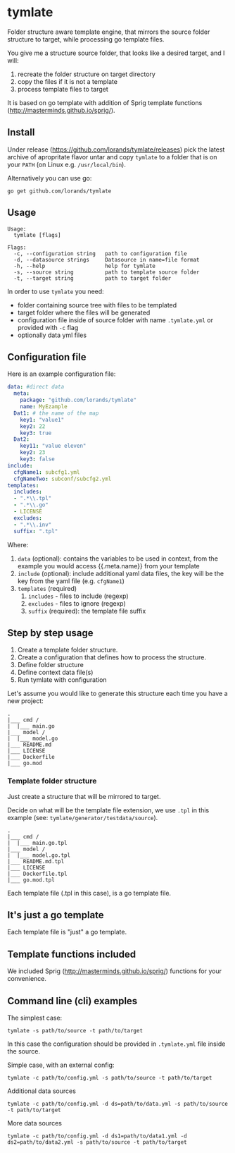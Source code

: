 # tymlate

Folder structure aware template engine, that mirrors the source folder structure to target, while processing go template files.

You give me a structure source folder, that looks like a desired target, and I will:
1. recreate the folder structure on target directory
1. copy the files if it is not a template
1. process template files to target

It is based on go template with addition of Sprig template functions (http://masterminds.github.io/sprig/).

## Install 

Under release (https://github.com/lorands/tymlate/releases) pick the latest archive of apropritate flavor 
untar and copy `tymlate` to a folder that is on your `PATH` (on Linux e.g. `/usr/local/bin`). 

Alternatively you can use go:
```
go get github.com/lorands/tymlate
```

## Usage

```text
Usage:
  tymlate [flags]

Flags:
  -c, --configuration string   path to configuration file
  -d, --datasource strings     Datasource in name=file format
  -h, --help                   help for tymlate
  -s, --source string          path to template source folder
  -t, --target string          path to target folder

```

In order to use `tymlate` you need:
- folder containing source tree with files to be templated
- target folder where the files will be generated
- configuration file inside of source folder with name 
`.tymlate.yml` or provided with `-c` flag
- optionally data yml files 

## Configuration file

Here is an example configuration file:
```yaml
data: #direct data
  meta:
    package: "github.com/lorands/tymlate"
    name: MyEzample
  Dat1: # the name of the map
    key1: "value1"
    key2: 22
    key3: true
  Dat2:
    key11: "value eleven"
    key2: 23
    key3: false
include:
  cfgName1: subcfg1.yml
  cfgNameTwo: subconf/subcfg2.yml
templates:
  includes:
  - ".*\\.tpl"
  - ".*\\.go"
  - LICENSE
  excludes:
  - ".*\\.inv"
  suffix: ".tpl"
```
Where:

1. `data` (optional): contains the variables to be used in context,
from the example you would access {{.meta.name}} from your template
1. `include` (optional): include additional yaml data files,
the key will be the key from the yaml file (e.g. `cfgName1`)
1. `templates` (required)
    1. `includes` - files to include (regexp)
    1. `excludes` - files to ignore (regexp)
    1. `suffix` (required): the template file suffix


## Step by step usage

1. Create a template folder structure. 
1. Create a configuration that defines how to process
 the structure.
1. Define folder structure
1. Define context data file(s)
1. Run tymlate with configuration

Let's assume you would like to generate this structure 
each time you have a new project:

```
.
|___ cmd /
|  |___ main.go
|___ model /
|  |___ model.go
|___ README.md
|___ LICENSE
|___ Dockerfile
|___ go.mod

```

### Template folder structure

Just create a structure that will be mirrored to target.

Decide on what will be the template file extension, 
we use `.tpl` in this example (see: `tymlate/generator/testdata/source`).

```
.
|___ cmd /
|  |___ main.go.tpl
|___ model /
|  |___ model.go.tpl
|___ README.md.tpl
|___ LICENSE
|___ Dockerfile.tpl
|___ go.mod.tpl
```

Each template file (.tpl in this case), is a go template file.

## It's just a go template

Each template file is "just" a go template.

## Template functions included

We included Sprig (http://masterminds.github.io/sprig/)
functions for your convenience. 

## Command line (cli) examples

The simplest case:
```shell script
tymlate -s path/to/source -t path/to/target
```
In this case the configuration should be provided
in `.tymlate.yml` file inside the source.

Simple case, with an external config: 
```shell script
tymlate -c path/to/config.yml -s path/to/source -t path/to/target
```

Additional data sources
```shell script
tymlate -c path/to/config.yml -d ds=path/to/data.yml -s path/to/source -t path/to/target
```

More data sources
```shell script
tymlate -c path/to/config.yml -d ds1=path/to/data1.yml -d ds2=path/to/data2.yml -s path/to/source -t path/to/target
```

